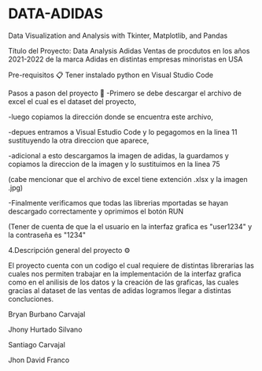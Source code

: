 # DATA-ADIDAS


Data Visualization and Analysis with Tkinter, Matplotlib, and Pandas

Título del Proyecto: Data Analysis Adidas
Ventas de procdutos en los años 2021-2022 de la marca Adidas en distintas empresas minoristas en USA

Pre-requisitos 📋
Tener instalado python en Visual Studio Code

Pasos a pason del proyecto 🔧
-Primero se debe descargar el archivo de excel el cual es el dataset del proyecto,

-luego copiamos la dirección donde se encuentra este archivo,

-depues entramos a Visual Estudio Code y lo pegagomos en la linea 11 sustituyendo la otra direccion que aparece,

-adicional a esto descargamos la imagen de adidas, la guardamos y copiamos la direccion de la imagen y lo sustituimos en la linea 75

(cabe mencionar que el archivo de excel tiene extención .xlsx y la imagen .jpg)

-Finalmente verificamos que todas las librerias mportadas se hayan descargado correctamente y oprimimos el botón RUN

(Tener de cuenta de que la el usuario en la interfaz grafica es "user1234" y la contraseña es "1234"

4.Descripción general del proyecto ⚙️

El proyecto cuenta con un codigo el cual requiere de distintas librerarias las cuales nos permiten trabajar en la implementación de la interfaz grafica como en el anilisis de los datos y la creación de las graficas, las cuales gracias al dataset de las ventas de adidas logramos llegar a distintas concluciones.

Bryan Burbano Carvajal

Jhony Hurtado Silvano

Santiago Carvajal

Jhon David Franco
